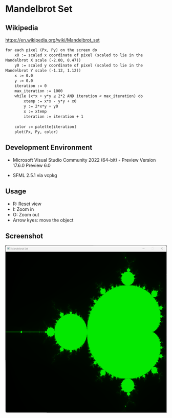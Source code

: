 # Mandelbrot Set

## Wikipedia

https://en.wikipedia.org/wiki/Mandelbrot_set

```
for each pixel (Px, Py) on the screen do
    x0 := scaled x coordinate of pixel (scaled to lie in the Mandelbrot X scale (-2.00, 0.47))
    y0 := scaled y coordinate of pixel (scaled to lie in the Mandelbrot Y scale (-1.12, 1.12))
    x := 0.0
    y := 0.0
    iteration := 0
    max_iteration := 1000
    while (x*x + y*y ≤ 2*2 AND iteration < max_iteration) do
        xtemp := x*x - y*y + x0
        y := 2*x*y + y0
        x := xtemp
        iteration := iteration + 1
    
    color := palette[iteration]
    plot(Px, Py, color)
```

## Development Environment

- Microsoft Visual Studio Community 2022 (64-bit) - Preview
Version 17.6.0 Preview 6.0

- SFML 2.5.1 via vcpkg

## Usage

- R: Reset view
- I: Zoom in
- O: Zoom out
- Arrow kyes: move the object

## Screenshot

![screenshot](Screenshot.png)
